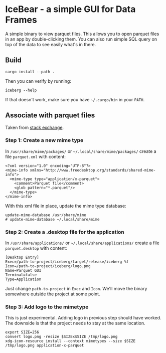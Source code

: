 # IceBear - a simple GUI for Data Frames

A simple binary to view parquet files.
This allows you to open parquet files in an app by double-clicking them.
You can also run simple SQL query on top of the data to see easily what's in there.


## Build

```shell
cargo install --path .
```

Then you can verify by running:

```shell
iceberg --help
```

If that doesn't work, make sure you have `~/.cargo/bin` in your `PATH`.

## Associate with parquet files

Taken from [stack exchange](https://unix.stackexchange.com/questions/490487/how-to-associate-file-extensions-with-my-own-python-script-in-linux).

### Step 1: Create a new mime type

In `/usr/share/mime/packages/` or `~/.local/share/mime/packages/` create a file `parquet.xml` with content:

```
<?xml version="1.0" encoding="UTF-8"?>
<mime-info xmlns="http://www.freedesktop.org/standards/shared-mime-info">
  <mime-type type="application/x-parquet">
    <comment>Parquet file</comment>
    <glob pattern="*.parquet"/>
  </mime-type>
</mime-info>
```

With this xml file in place, update the mime type database:

```shell
update-mime-database /usr/share/mime
# update-mime-database ~/.local/share/mime
```

### Step 2: Create a .desktop file for the application

In `/usr/share/applications/` or `~/.local/share/applications/` create a file `parquet.desktop` with content:

```
[Desktop Entry]
Exec=/path-to-project/iceberg/target/release/iceberg %f
Icon=/path-to-project/iceberg/logo.png
Name=Parquet GUI
Terminal=false
Type=Application
```

Just change `path-to-project` in `Exec` and `Icon`.
We'll move the binary somewhere outside the project at some point.

### Step 3: Add logo to the mimetype

This is just experimental.
Adding logo in previous step should have worked.
The downside is that the project needs to stay at the same location.

```shell
export SIZE=256
convert logo.png -resize $SIZEx$SIZE /tmp/logo.png
xdg-icon-resource install --context mimetypes --size $SIZE /tmp/logo.png application-x-parquet
```
